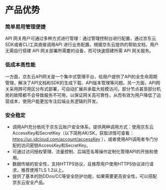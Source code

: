# 产品优势
### 简单易用管理便捷
API 网关用户可通过多种方式进行管理：通过管理控制台进行配置，通过京东云SDK或者CLI工具直接调用API 进行业务配置。根据京东云提供的帮助文档，用户无需自行搭建 API 网关部署所需要的设备，而可快速搭建所需 API 网关服务。

### 低成本高性能
一方面，京东云API网关是一个集中式管理平台，给用户提供了API的全生命周期管理，解决了API文档和SDK的生成下载、API版本管理等问题。另一方面，API网关采用跨可用区分布式部署，可自动扩展并承载大规模访问，部分节点甚至部分机房的故障都不会导致服务不可用，以保证网关高可靠性，从而有效为用户降低了运营成本，使用户能更加专注后端业务逻辑的开发。

### 安全稳定
- 调用API充分依托于京东云账户安全体系，提供两种调用方式：使用京东云AccessKey和SecretKey（以下简称AK/SK，获取详情可查看：https://uc.jdcloud.com/account/accessKey ），或者使用API调用者专门分配的访问密钥AccessKey和SecretKey。
- 可通过访问授权管理、流量控制、后端签名等操作定制化管理API的开放和使用。
- 数据传输的安全性，支持HTTPS协议，且推荐用户使用HTTPS协议进行请求，推荐使用TLS 1.2以上。
- 提供了基本的防DDos/CC等安全防护功能，如果需要更高安全性，可以搭配京东云安全产品。

